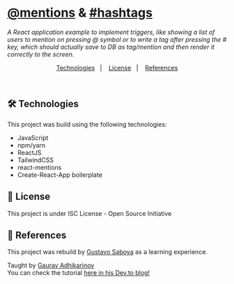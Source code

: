 # <u>@mentions</u> & <u>#hashtags</u>

_A React application example to implement triggers, like showing a list of users to mention on pressing @ symbol or to write a tag after pressing the # key, which should actually save to DB as tag/mention and then render it correctly to the screen._

<p align="center">
  <a href="##Technologies">Technologies</a>&nbsp;&nbsp;&nbsp;|&nbsp;&nbsp;&nbsp;
  <a href="##license">License</a>&nbsp;&nbsp;&nbsp;|&nbsp;&nbsp;&nbsp;
  <a href="##references">References</a>
</p>
<br>

## 🛠️ Technologies

This project was build using the following technologies:

- JavaScript
- npm/yarn
- ReactJS
- TailwindCSS
- react-mentions
- Create-React-App boilerplate

## 📝 License

This project is under ISC License - Open Source Initiative

## 🚀 References

This project was rebuild by [Gustavo Saboya](https://github.com/saboyagustavo) as a learning experience.

Taught by [Gaurav Adhikarinov]() \
You can check the tutorial [here in his Dev.to blog!](https://dev.to/gauravadhikari1997/creating-mentions-and-hashtags-in-reactjs-1el6)

